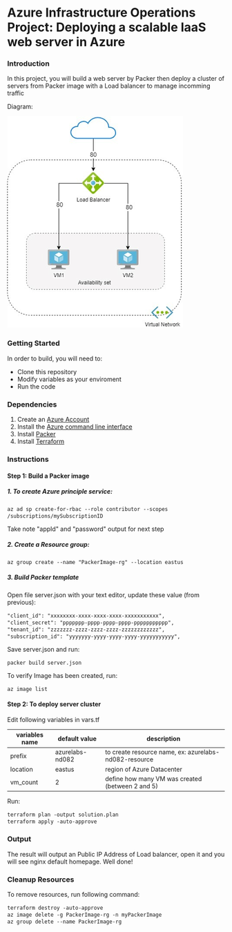 # Azure Infrastructure Operations Project: Deploying a scalable IaaS web server in Azure

### Introduction
In this project, you will build a web server by Packer then deploy a cluster of servers from Packer image with a Load balancer to manage incomming traffic

Diagram:

![alt](/project-1.jpg)

### Getting Started
In order to build, you will need to:
* Clone this repository
* Modify variables as your enviroment
* Run the code

### Dependencies
1. Create an [Azure Account](https://portal.azure.com) 
2. Install the [Azure command line interface](https://docs.microsoft.com/en-us/cli/azure/install-azure-cli?view=azure-cli-latest)
3. Install [Packer](https://www.packer.io/downloads)
4. Install [Terraform](https://www.terraform.io/downloads.html)

### Instructions
#### Step 1: Build a Packer image

##### 1. To create Azure principle service:
```
az ad sp create-for-rbac --role contributor --scopes /subscriptions/mySubscriptionID
```
Take note "appId" and "password" output for next step

##### 2. Create a Resource group:
```
az group create --name "PackerImage-rg" --location eastus
```

##### 3. Build Packer template

Open file server.json with your text editor, update these value (from previous):
```
"client_id": "xxxxxxxx-xxxx-xxxx-xxxx-xxxxxxxxxxx",
"client_secret": "ppppppp-pppp-pppp-pppp-ppppppppppp",
"tenant_id": "zzzzzzz-zzzz-zzzz-zzzz-zzzzzzzzzzzz",
"subscription_id": "yyyyyyy-yyyy-yyyy-yyyy-yyyyyyyyyyy",
```
Save server.json and run:
```
packer build server.json
```
To verify Image has been created, run:
```
az image list
```

#### Step 2: To deploy server cluster

Edit following variables in vars.tf

| variables name | default value   | description                                           |
|----------------|-----------------|-------------------------------------------------------|
| prefix         | azurelabs-nd082 | to create resource name, ex: azurelabs-nd082-resource |
| location       | eastus          | region of Azure Datacenter                            |
| vm_count       | 2               | define how many VM was created (between 2 and 5)      |

Run:
```
terraform plan -output solution.plan
terraform apply -auto-approve
```
### Output
The result will output an Public IP Address of Load balancer, open it and you will see nginx default homepage. Well done!

### Cleanup Resources
To remove resources, run following command:
```
terraform destroy -auto-approve
az image delete -g PackerImage-rg -n myPackerImage
az group delete --name PackerImage-rg
```
